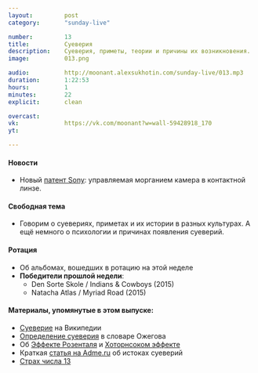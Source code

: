 ```yaml
---
layout:         post
category:       "sunday-live"

number:         13
title:          Суеверия
description:    Суеверия, приметы, теории и причины их возникновения.
image:          013.png

audio:          http://moonant.alexsukhotin.com/sunday-live/013.mp3
duration:       1:22:53
hours:          1
minutes:        22
explicit:		clean

overcast:       
vk:             https://vk.com/moonant?w=wall-59428918_170
yt:             

---
```


#### Новости
- Новый [патент Sony](http://1.usa.gov/1T7NQ6H): управляемая морганием камера в контактной линзе.

#### Свободная тема
- Говорим о суевериях, приметах и их истории в разных культурах. А ещё немного о психологии и причинах появления суеверий.

#### Ротация
- Об альбомах, вошедших в ротацию на этой неделе
- **Победители прошлой недели**:
	- Den Sorte Skole / Indians & Cowboys (2015)
	- Natacha Atlas / Myriad Road (2015)

#### Материалы, упомянутые в этом выпуске:
- [Суеверие](https://ru.wikipedia.org/wiki/Суеверие) на Википедии
- [Определение суеверия](http://ozhegov.textologia.ru/definit/sueverie/?q=742&n=205733) в словаре Ожегова
- Об [Эффекте Розенталя](https://ru.wikipedia.org/wiki/Эффект_Розенталя) и [Хоторнсоком эффекте](https://ru.wikipedia.org/wiki/Хоторнский_эффект)
- Краткая [статья на Adme.ru](www.adme.ru/svoboda-psihologiya/istoki-sueverij-403855/) об истоках суеверий
- [Страх числа 13](https://ru.wikipedia.org/wiki/Трискайдекафобия)
